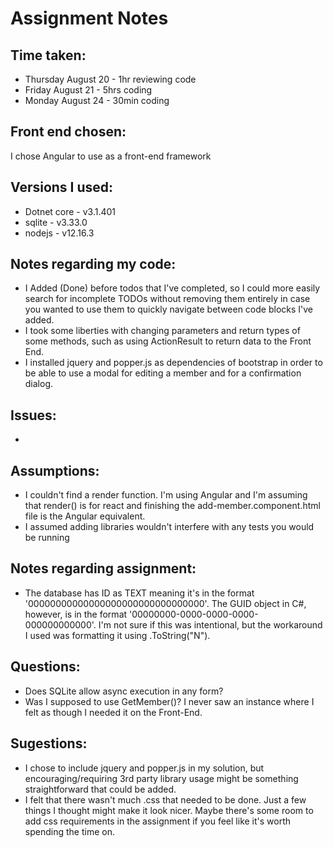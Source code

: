 # Assignment Notes

## Time taken:
- Thursday August 20 - 1hr reviewing code
- Friday August 21 - 5hrs coding
- Monday August 24 - 30min coding

## Front end chosen:
I chose Angular to use as a front-end framework

## Versions I used:
- Dotnet core - v3.1.401
- sqlite - v3.33.0
- nodejs - v12.16.3

## Notes regarding my code:
- I Added (Done) before todos that I've completed, so I could more easily search for incomplete TODOs without removing them entirely in case you wanted to use them to quickly navigate between code blocks I've added.
- I took some liberties with changing parameters and return types of some methods, such as using ActionResult to return data to the Front End.
- I installed jquery and popper.js as dependencies of bootstrap in order to be able to use a modal for editing a member and for a confirmation dialog.

## Issues: 
-

## Assumptions:
- I couldn't find a render function. I'm using Angular and I'm assuming that render() is for react and finishing the add-member.component.html file is the Angular equivalent.
- I assumed adding libraries wouldn't interfere with any tests you would be running

## Notes regarding assignment:
- The database has ID as TEXT meaning it's in the format '00000000000000000000000000000000'. The GUID object in C#, however, is in the format '00000000-0000-0000-0000-000000000000'. I'm not sure if this was intentional, but the workaround I used was formatting it using .ToString("N").

## Questions: 
- Does SQLite allow async execution in any form?
- Was I supposed to use GetMember()? I never saw an instance where I felt as though I needed it on the Front-End.

## Sugestions:
- I chose to include jquery and popper.js in my solution, but encouraging/requiring 3rd party library usage might be something straightforward that could be added.
- I felt that there wasn't much .css that needed to be done. Just a few things I thought might make it look nicer. Maybe there's some room to add css requirements in the assignment if you feel like it's worth spending the time on. 